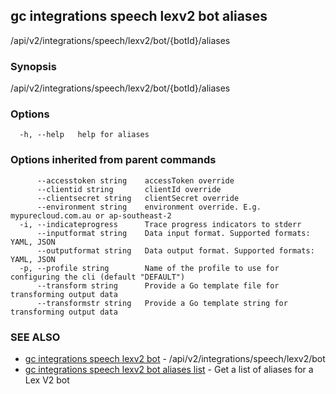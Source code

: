 ## gc integrations speech lexv2 bot aliases

/api/v2/integrations/speech/lexv2/bot/{botId}/aliases

### Synopsis

/api/v2/integrations/speech/lexv2/bot/{botId}/aliases

### Options

```
  -h, --help   help for aliases
```

### Options inherited from parent commands

```
      --accesstoken string    accessToken override
      --clientid string       clientId override
      --clientsecret string   clientSecret override
      --environment string    environment override. E.g. mypurecloud.com.au or ap-southeast-2
  -i, --indicateprogress      Trace progress indicators to stderr
      --inputformat string    Data input format. Supported formats: YAML, JSON
      --outputformat string   Data output format. Supported formats: YAML, JSON
  -p, --profile string        Name of the profile to use for configuring the cli (default "DEFAULT")
      --transform string      Provide a Go template file for transforming output data
      --transformstr string   Provide a Go template string for transforming output data
```

### SEE ALSO

* [gc integrations speech lexv2 bot](gc_integrations_speech_lexv2_bot.html)	 - /api/v2/integrations/speech/lexv2/bot
* [gc integrations speech lexv2 bot aliases list](gc_integrations_speech_lexv2_bot_aliases_list.html)	 - Get a list of aliases for a Lex V2 bot


